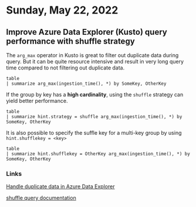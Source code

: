 # Sunday, May 22, 2022

## Improve Azure Data Explorer (Kusto) query performance with shuffle strategy

The `arg_max`  operator in Kusto is great to filter out duplicate data during query.
But it can be quite resource intensive and result in very long query time compared to not filtering out duplicate data.

```kql
table
| summarize arg_max(ingestion_time(), *) by SomeKey, OtherKey
```

If the group by key has a **high cardinality**, using the `shuffle` strategy can yield better performance.

```kql
table
| summarize hint.strategy = shuffle arg_max(ingestion_time(), *) by SomeKey, OtherKey
```

It is also possible to specify the suffle key for a multi-key group by using `hint.shufflekey = <key>`

```kql
table
| summarize hint.shufflekey = OtherKey arg_max(ingestion_time(), *) by SomeKey, OtherKey
```

### Links

[Handle duplicate data in Azure Data Explorer](https://docs.microsoft.com/en-us/azure/data-explorer/dealing-with-duplicates)

[shuffle query documentation](https://docs.microsoft.com/en-us/azure/data-explorer/kusto/query/shufflequery) 
